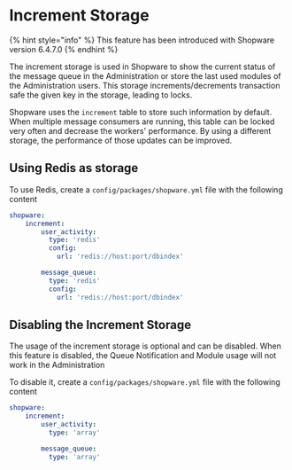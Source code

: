 # Increment Storage

{% hint style="info" %}
This feature has been introduced with Shopware version 6.4.7.0
{% endhint %}

The increment storage is used in Shopware to show the current status of the message queue in the Administration or store the last used modules of the Administration users. This storage increments/decrements transaction safe the given key in the storage, leading to locks.

Shopware uses the `increment` table to store such information by default. When multiple message consumers are running, this table can be locked very often and decrease the workers' performance. By using a different storage, the performance of those updates can be improved.


## Using Redis as storage

To use Redis, create a `config/packages/shopware.yml` file with the following content

```yaml
shopware:
    increment:
        user_activity:
          type: 'redis'
          config:
            url: 'redis://host:port/dbindex'

        message_queue:
          type: 'redis'
          config:
            url: 'redis://host:port/dbindex'
```

## Disabling the Increment Storage

The usage of the increment storage is optional and can be disabled. When this feature is disabled, the Queue Notification and Module usage will not work in the Administration

To disable it, create a `config/packages/shopware.yml` file with the following content

```yaml
shopware:
    increment:
        user_activity:
          type: 'array'

        message_queue:
          type: 'array'
```